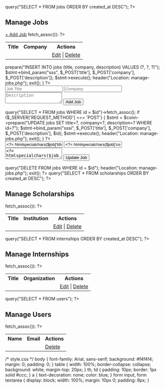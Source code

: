 <?php
// manage-jobs.php
include 'includes/db.php';
$jobs = $conn->query("SELECT * FROM jobs ORDER BY created_at DESC");
?>
<h2>Manage Jobs</h2>
<a href="add-job.php">+ Add Job</a>
<table>
<tr><th>Title</th><th>Company</th><th>Actions</th></tr>
<?php while($row = $jobs->fetch_assoc()): ?>
<tr>
<td><?= htmlspecialchars($row['title']) ?></td>
<td><?= htmlspecialchars($row['company']) ?></td>
<td>
<a href="edit-job.php?id=<?= $row['id'] ?>">Edit</a> |
<a href="delete-job.php?id=<?= $row['id'] ?>" onclick="return confirm('Delete this job?')">Delete</a>
</td>
</tr>
<?php endwhile; ?>
</table>

<?php
// add-job.php
if ($_SERVER['REQUEST_METHOD'] === 'POST') {
    include 'includes/db.php';
    $stmt = $conn->prepare("INSERT INTO jobs (title, company, description) VALUES (?, ?, ?)");
    $stmt->bind_param("sss", $_POST['title'], $_POST['company'], $_POST['description']);
    $stmt->execute();
    header("Location: manage-jobs.php");
    exit();
}
?>
<form method="post">
<input name="title" placeholder="Job Title" required>
<input name="company" placeholder="Company" required>
<textarea name="description" placeholder="Description"></textarea>
<button type="submit">Add Job</button>
</form>

<?php
// edit-job.php
include 'includes/db.php';
$id = $_GET['id'];
$job = $conn->query("SELECT * FROM jobs WHERE id = $id")->fetch_assoc();
if ($_SERVER['REQUEST_METHOD'] === 'POST') {
    $stmt = $conn->prepare("UPDATE jobs SET title=?, company=?, description=? WHERE id=?");
    $stmt->bind_param("sssi", $_POST['title'], $_POST['company'], $_POST['description'], $id);
    $stmt->execute();
    header("Location: manage-jobs.php");
    exit();
}
?>
<form method="post">
<input name="title" value="<?= htmlspecialchars($job['title']) ?>" required>
<input name="company" value="<?= htmlspecialchars($job['company']) ?>" required>
<textarea name="description"><?= htmlspecialchars($job['description']) ?></textarea>
<button type="submit">Update Job</button>
</form>

<?php
// delete-job.php
include 'includes/db.php';
$id = $_GET['id'];
$conn->query("DELETE FROM jobs WHERE id = $id");
header("Location: manage-jobs.php");
exit();
?>

<?php
// manage-scholarships.php
include 'includes/db.php';
scholarships = $conn->query("SELECT * FROM scholarships ORDER BY created_at DESC");
?>
<h2>Manage Scholarships</h2>
<table>
<tr><th>Title</th><th>Institution</th><th>Actions</th></tr>
<?php while($row = $scholarships->fetch_assoc()): ?>
<tr>
<td><?= htmlspecialchars($row['title']) ?></td>
<td><?= htmlspecialchars($row['institution']) ?></td>
<td>
<a href="edit-scholarship.php?id=<?= $row['id'] ?>">Edit</a> |
<a href="delete-scholarship.php?id=<?= $row['id'] ?>">Delete</a>
</td>
</tr>
<?php endwhile; ?>
</table>

<?php
// manage-internships.php
include 'includes/db.php';
internships = $conn->query("SELECT * FROM internships ORDER BY created_at DESC");
?>
<h2>Manage Internships</h2>
<table>
<tr><th>Title</th><th>Organization</th><th>Actions</th></tr>
<?php while($row = $internships->fetch_assoc()): ?>
<tr>
<td><?= htmlspecialchars($row['title']) ?></td>
<td><?= htmlspecialchars($row['organization']) ?></td>
<td>
<a href="edit-internship.php?id=<?= $row['id'] ?>">Edit</a> |
<a href="delete-internship.php?id=<?= $row['id'] ?>">Delete</a>
</td>
</tr>
<?php endwhile; ?>
</table>

<?php
// manage-users.php
include 'includes/db.php';
$users = $conn->query("SELECT * FROM users");
?>
<h2>Manage Users</h2>
<table>
<tr><th>Name</th><th>Email</th><th>Actions</th></tr>
<?php while($row = $users->fetch_assoc()): ?>
<tr>
<td><?= htmlspecialchars($row['name']) ?></td>
<td><?= htmlspecialchars($row['email']) ?></td>
<td><a href="delete-user.php?id=<?= $row['id'] ?>">Delete</a></td>
</tr>
<?php endwhile; ?>
</table>

<?php
// upload-handler.php
if ($_SERVER['REQUEST_METHOD'] === 'POST' && isset($_FILES['banner'])) {
    $targetDir = 'uploads/banners/';
    if (!is_dir($targetDir)) mkdir($targetDir, 0777, true);

    $ext = pathinfo($_FILES['banner']['name'], PATHINFO_EXTENSION);
    $filename = uniqid('banner_') . '.' . strtolower($ext);
    $targetFile = $targetDir . $filename;

    if (move_uploaded_file($_FILES['banner']['tmp_name'], $targetFile)) {
        echo "Uploaded successfully: $filename";
    } else {
        echo "Upload failed.";
    }
}
?>

/* style.css */
body {
  font-family: Arial, sans-serif;
  background: #f4f4f4;
  margin: 0;
  padding: 0;
}
table {
  width: 100%;
  border-collapse: collapse;
  background: white;
  margin-top: 20px;
}
th, td {
  padding: 10px;
  border: 1px solid #ccc;
}
a {
  text-decoration: none;
  color: blue;
}
form input, form textarea {
  display: block;
  width: 100%;
  margin: 10px 0;
  padding: 8px;
}
